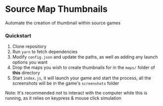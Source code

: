 # Source Map Thumbnails

Automate the creation of thumbnail within source games

### Quickstart

1. Clone repository
2. Run `yarn` to fetch dependencies
3. Modify `config.json` and update the paths, as well as adding any launch options you want
4. Drop the maps you wish to create thumbnails for in the `maps/` folder of **this** directory
5. Start `index.js`, it will launch your game and start the process, all the screenshots will be in the game's `screenshots` folder

Note: It's recommended not to interact with the computer while this is running, as it relies on keypress & mouse click simulation
